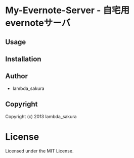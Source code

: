 # My-Evernote-Server - 自宅用evernoteサーバ

## Usage



## Installation

## Author

* lambda_sakura

## Copyright

Copyright (c) 2013 lambda_sakura

# License

Licensed under the MIT License.

